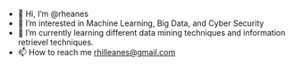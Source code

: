 - 👋 Hi, I’m @rheanes
- 👀 I’m interested in Machine Learning, Big Data, and Cyber Security
- 🌱 I’m currently learning different data mining techniques and information retrievel techniques. 
- 📫 How to reach me rhilleanes@gmail.com

<!---
rheanes/rheanes is a ✨ special ✨ repository because its `README.md` (this file) appears on your GitHub profile.
You can click the Preview link to take a look at your changes.
--->
